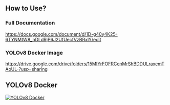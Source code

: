 ## How to Use?

### Full Documentation <br>
https://docs.google.com/document/d/1D-g40y4K25-6TYNMtW8_hDLdRjP6J2UfUecfVzBRxlY/edit 

### YOLOv8 Docker Image <br>
https://drive.google.com/drive/folders/15MIYrFOFRCenMrShBDDULraxemTAoUL-?usp=sharing 

## YOLOv8 Docker

[![YOLOv8 Docker](https://i.postimg.cc/ZKJ617dq/Screenshot-from-2024-05-16-12-25-29.png)](https://i.postimg.cc/ZKJ617dq/Screenshot-from-2024-05-16-12-25-29.png)




